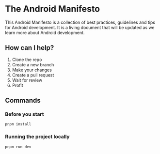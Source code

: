 # The Android Manifesto

This Android Manifesto is a collection of best practices, guidelines and tips for Android development. It is a living document that will be updated as we learn more about Android development.

## How can I help?

1. Clone the repo
2. Create a new branch
3. Make your changes
4. Create a pull request
5. Wait for review
6. Profit

## Commands

### Before you start

```bash
pnpm install
```

### Running the project locally

```bash
pnpm run dev
```
